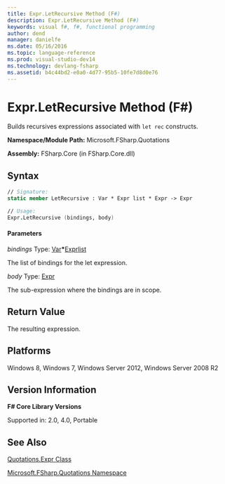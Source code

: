 ```yaml
---
title: Expr.LetRecursive Method (F#)
description: Expr.LetRecursive Method (F#)
keywords: visual f#, f#, functional programming
author: dend
manager: danielfe
ms.date: 05/16/2016
ms.topic: language-reference
ms.prod: visual-studio-dev14
ms.technology: devlang-fsharp
ms.assetid: b4c44bd2-e0a0-4d77-95b5-10fe7d8d0e76 
---
```


# Expr.LetRecursive Method (F#)

Builds recursives expressions associated with `let rec` constructs.

**Namespace/Module Path:** Microsoft.FSharp.Quotations

**Assembly:** FSharp.Core (in FSharp.Core.dll)


## Syntax

```fsharp
// Signature:
static member LetRecursive : Var * Expr list * Expr -> Expr

// Usage:
Expr.LetRecursive (bindings, body)
```

#### Parameters
*bindings*
Type: [Var](https://msdn.microsoft.com/library/2b1237f9-d897-4bcf-872a-4a297db3f7b5)**&#42;**[Expr](https://msdn.microsoft.com/library/ed6a2caf-69d4-45c2-ab97-e9b3be9bce65)[list](https://msdn.microsoft.com/library/c627b668-477b-4409-91ed-06d7f1b3e4a7)


The list of bindings for the let expression.


*body*
Type: [Expr](https://msdn.microsoft.com/library/ed6a2caf-69d4-45c2-ab97-e9b3be9bce65)


The sub-expression where the bindings are in scope.

## Return Value

The resulting expression.

## Platforms
Windows 8, Windows 7, Windows Server 2012, Windows Server 2008 R2

## Version Information
**F# Core Library Versions**

Supported in: 2.0, 4.0, Portable

## See Also
[Quotations.Expr Class](Quotations.Expr-Class-%5BFSharp%5D.md)

[Microsoft.FSharp.Quotations Namespace](Microsoft.FSharp.Quotations-Namespace-%5BFSharp%5D.md)